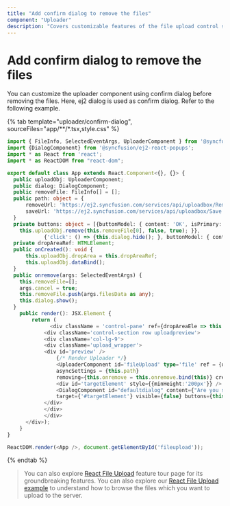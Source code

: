 ```yaml
---
title: "Add confirm dialog to remove the files"
component: "Uploader"
description: "Covers customizable features of the file upload control such as a preview image, invisible upload, progress bar, sort the file list and more."
---
```


# Add confirm dialog to remove the files

You can customize the uploader component using confirm dialog before removing the files. Here, ej2 dialog is used as confirm dialog. Refer to the following example.

{% tab template="uploader/confirm-dialog", sourceFiles="app/**/*.tsx,style.css" %}

```typescript
import { FileInfo, SelectedEventArgs, UploaderComponent } from '@syncfusion/ej2-react-inputs';
import {DialogComponent} from '@syncfusion/ej2-react-popups';
import * as React from 'react';
import * as ReactDOM from "react-dom";

export default class App extends React.Component<{}, {}> {
  public uploadObj: UploaderComponent;
  public dialog: DialogComponent;
  public removeFile: FileInfo[] = [];
  public path: object = {
      removeUrl: 'https://ej2.syncfusion.com/services/api/uploadbox/Remove',
      saveUrl: 'https://ej2.syncfusion.com/services/api/uploadbox/Save'
  }
  private buttons: object = [{buttonModel: { content: 'OK', isPrimary:'true' },'click': () => { this.dialog.hide();
    this.uploadObj.remove(this.removeFile[0], false, true); }},
            {'click': () => {this.dialog.hide(); }, buttonModel: { content: 'Cancel', cssClass: 'e-flat'} }];
  private dropAreaRef: HTMLElement;
  public onCreated(): void {
      this.uploadObj.dropArea = this.dropAreaRef;
      this.uploadObj.dataBind();
  }
  public onremove(args: SelectedEventArgs) {
    this.removeFile=[];
    args.cancel = true;
    this.removeFile.push(args.filesData as any);
    this.dialog.show();
  }
    public render(): JSX.Element {
        return (
              <div className = 'control-pane' ref={dropAreaEle => this.dropAreaRef = dropAreaEle!}>
            <div className='control-section row uploadpreview'>
            <div className='col-lg-9'>
            <div className='upload_wrapper'>
            <div id='preview' />
                {/* Render Uploader */}
                <UploaderComponent id='fileUpload' type='file' ref = {upload => {this.uploadObj = upload !}}
                asyncSettings = {this.path}
                removing={this.onremove = this.onremove.bind(this)} created={this.onCreated = this.onCreated.bind(this)} />
                <div id='targetElement' style={{minHeight:'200px'}} />
                <DialogComponent id="defaultdialog" content={"Are you sure want to remove the file?"}  width={'300px'} ref={dialog => this.dialog = dialog !}
                target={'#targetElement'} visible={false} buttons={this.buttons}/>
            </div>
            </div>
            </div>
      </div>);
    }
}

ReactDOM.render(<App />, document.getElementById('fileupload'));
```

{% endtab %}

>You can also explore [React File Upload](https://www.syncfusion.com/react-ui-components/react-file-upload) feature tour page for its groundbreaking features. You can also explore our [React File Upload example](https://ej2.syncfusion.com/react/demos/#/material/uploader/default) to understand how to browse the files which you want to upload to the server.
